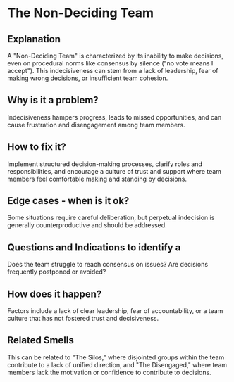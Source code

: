 
# The Non-Deciding Team
## Explanation
A "Non-Deciding Team" is characterized by its inability to make decisions, even on procedural norms like consensus by silence ("no vote means I accept"). This indecisiveness can stem from a lack of leadership, fear of making wrong decisions, or insufficient team cohesion.

## Why is it a problem?
Indecisiveness hampers progress, leads to missed opportunities, and can cause frustration and disengagement among team members.

## How to fix it?
Implement structured decision-making processes, clarify roles and responsibilities, and encourage a culture of trust and support where team members feel comfortable making and standing by decisions.

## Edge cases - when is it ok?
Some situations require careful deliberation, but perpetual indecision is generally counterproductive and should be addressed.

## Questions and Indications to identify a
Does the team struggle to reach consensus on issues?
Are decisions frequently postponed or avoided?
## How does it happen?
Factors include a lack of clear leadership, fear of accountability, or a team culture that has not fostered trust and decisiveness.

## Related Smells
This can be related to "The Silos," where disjointed groups within the team contribute to a lack of unified direction, and "The Disengaged," where team members lack the motivation or confidence to contribute to decisions.
